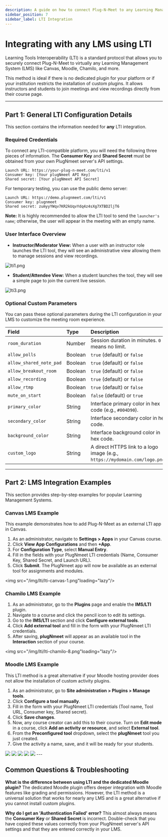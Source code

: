 ```yaml
---
description: A guide on how to connect Plug-N-Meet to any Learning Management System (LMS) like Canvas, Moodle, or Chamilo using the LTI standard.
sidebar_position: 7
sidebar_label: LTI Integration
---
```


# Integrating with any LMS using LTI

Learning Tools Interoperability (LTI) is a standard protocol that allows you to securely connect Plug-N-Meet to virtually any Learning Management System (LMS) like Canvas, Moodle, Chamilo, and more.

This method is ideal if there is no dedicated plugin for your platform or if your institution restricts the installation of custom plugins. It allows instructors and students to join meetings and view recordings directly from their course page.

---

## Part 1: General LTI Configuration Details

This section contains the information needed for **any** LTI integration.

### Required Credentials

To connect any LTI-compatible platform, you will need the following three pieces of information. The **Consumer Key** and **Shared Secret** must be obtained from your own PlugNmeet server's API settings.

```
Launch URL: https://your-plug-n-meet.com/lti/v1
Consumer key: [Your plugNmeet API Key]
Shared secret: [Your plugNmeet API Secret]
```

For temporary testing, you can use the public demo server:

```
Launch URL: https://demo.plugnmeet.com/lti/v1
Consumer key: plugnmeet
Shared secret: zumyyYWqv7KR2kUqvYdq4z4sXg7XTBD2ljT6
```

**Note:** It is highly recommended to allow the LTI tool to send the `launcher's name`; otherwise, the user will appear in the meeting with an empty name.

### User Interface Overview

- **Instructor/Moderator View:** When a user with an instructor role launches the LTI tool, they will see an administrative view allowing them to manage sessions and view recordings.

![lti1.png](/img/lti/lti1.png)

- **Student/Attendee View:** When a student launches the tool, they will see a simple page to join the current live session.

![lti3.png](/img/lti/lti3.png)

### Optional Custom Parameters

You can pass these optional parameters during the LTI configuration in your LMS to customize the meeting room experience.

| Field                 | Type    | Description                                                                 |
| :-------------------- | :------ | :-------------------------------------------------------------------------- |
| `room_duration`         | Number  | Session duration in minutes. `0` means no limit.                            |
| `allow_polls`           | Boolean | `true` (default) or `false`                                                 |
| `allow_shared_note_pad` | Boolean | `true` (default) or `false`                                                 |
| `allow_breakout_room`   | Boolean | `true` (default) or `false`                                                 |
| `allow_recording`       | Boolean | `true` (default) or `false`                                                 |
| `allow_rtmp`            | Boolean | `true` (default) or `false`                                                 |
| `mute_on_start`         | Boolean | `false` (default) or `true`                                                 |
| `primary_color`         | String  | Interface primary color in hex code (e.g., `#004D90`).                      |
| `secondary_color`       | String  | Interface secondary color in hex code.                                      |
| `background_color`      | String  | Interface background color in hex code.                                     |
| `custom_logo`           | String  | A direct HTTPS link to a logo image (e.g., `https://mydomain.com/logo.png`). |

---

## Part 2: LMS Integration Examples

This section provides step-by-step examples for popular Learning Management Systems.

### Canvas LMS Example

This example demonstrates how to add Plug-N-Meet as an external LTI app in Canvas.

1.  As an administrator, navigate to **Settings > Apps** in your Canvas course.
2.  Click **View App Configurations** and then **+App**.
3.  For **Configuration Type**, select **Manual Entry**.
4.  Fill in the fields with your PlugNmeet LTI credentials (Name, Consumer Key, Shared Secret, and Launch URL).
5.  Click **Submit**. The PlugNmeet app will now be available as an external tool for assignments and modules.

<img src="/img/lti/lti-canvas-1.png"loading="lazy"/>

### Chamilo LMS Example

1.  As an administrator, go to the **Plugins** page and enable the **IMS/LTI** plugin.
2.  Navigate to a course and click the pencil icon to edit its settings.
3.  Go to the **IMS/LTI** section and click **Configure external tools**.
4.  Click **Add external tool** and fill in the form with your PlugNmeet LTI credentials.
5.  After saving, **plugNmeet** will appear as an available tool in the **Interaction** section of your course.

<img src="/img/lti/lti-chamilo-8.png"loading="lazy"/>

### Moodle LMS Example

This LTI method is a great alternative if your Moodle hosting provider does not allow the installation of custom activity plugins.

1.  As an administrator, go to **Site administration > Plugins > Manage tools**.
2.  Click **Configure a tool manually**.
3.  Fill in the form with your PlugNmeet LTI credentials (Tool name, Tool URL, Consumer key, Shared secret).
4.  Click **Save changes**.
5.  Now, any course creator can add this to their course. Turn on **Edit mode** in a course, click **Add an activity or resource**, and select **External tool**.
6.  From the **Preconfigured tool** dropdown, select the **plugNmeet** tool you just created.
7.  Give the activity a name, save, and it will be ready for your students.

<img src="/img/lti/lti-moodle-3.png" loading="lazy"/>
<img src="/img/lti/lti-moodle-4.png" loading="lazy"/>
<img src="/img/lti/lti-moodle-5.png" loading="lazy"/>
<img src="/img/lti/lti-moodle-12.png" loading="lazy"/>
<img src="/img/lti/lti-moodle-13.png" loading="lazy"/>
---

## Common Questions & Troubleshooting

**What is the difference between using LTI and the dedicated Moodle plugin?**
The dedicated Moodle plugin offers deeper integration with Moodle features like grading and permissions. However, the LTI method is a universal solution that works for nearly any LMS and is a great alternative if you cannot install custom plugins.

**Why do I get an 'Authentication Failed' error?**
This almost always means the **Consumer Key** or **Shared Secret** is incorrect. Double-check that you have copied these values correctly from your PlugNmeet server's API settings and that they are entered correctly in your LMS.
